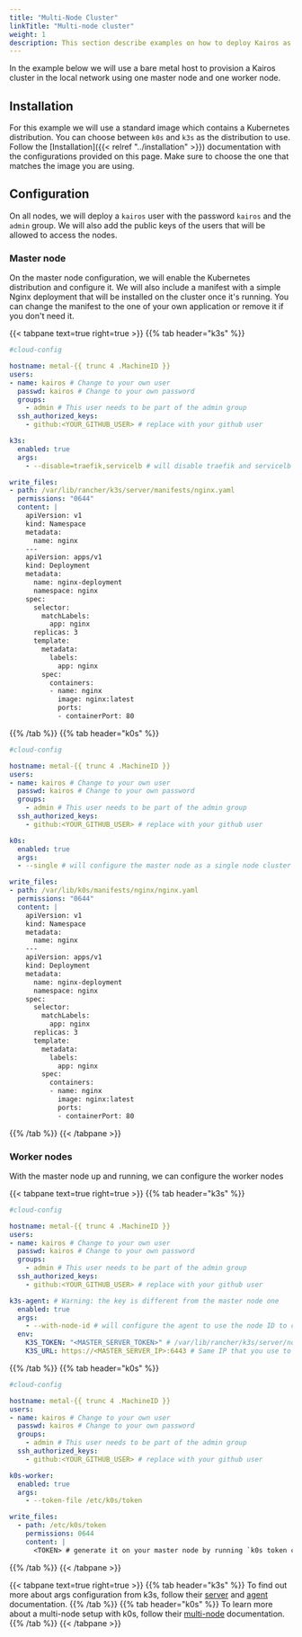 ```yaml
---
title: "Multi-Node Cluster"
linkTitle: "Multi-node cluster"
weight: 1
description: This section describe examples on how to deploy Kairos as a multi-node cluster
---
```


In the example below we will use a bare metal host to provision a Kairos cluster in the local network using one master node and one worker node.

## Installation

For this example we will use a standard image which contains a Kubernetes distribution. You can choose between `k0s` and `k3s` as the distribution to use. Follow the [Installation]({{< relref "../installation" >}}) documentation with the configurations provided on this page. Make sure to choose the one that matches the image you are using.


## Configuration

On all nodes, we will deploy a `kairos` user with the password `kairos` and the `admin` group. We will also add the public keys of the users that will be allowed to access the nodes.

### Master node

On the master node configuration, we will enable the Kubernetes distribution and configure it. We will also include a manifest with a simple Nginx deployment that will be installed on the cluster once it's running. You can change the manifest to the one of your own application or remove it if you don't need it.

{{< tabpane text=true right=true  >}}
{{% tab header="k3s" %}}
```yaml
#cloud-config

hostname: metal-{{ trunc 4 .MachineID }}
users:
- name: kairos # Change to your own user
  passwd: kairos # Change to your own password
  groups:
    - admin # This user needs to be part of the admin group
  ssh_authorized_keys:
    - github:<YOUR_GITHUB_USER> # replace with your github user

k3s:
  enabled: true
  args:
    - --disable=traefik,servicelb # will disable traefik and servicelb

write_files:
- path: /var/lib/rancher/k3s/server/manifests/nginx.yaml
  permissions: "0644"
  content: |
    apiVersion: v1
    kind: Namespace
    metadata:
      name: nginx
    ---
    apiVersion: apps/v1
    kind: Deployment
    metadata:
      name: nginx-deployment
      namespace: nginx
    spec:
      selector:
        matchLabels:
          app: nginx
      replicas: 3
      template:
        metadata:
          labels:
            app: nginx
        spec:
          containers:
          - name: nginx
            image: nginx:latest
            ports:
            - containerPort: 80
```
{{% /tab %}}
{{% tab header="k0s" %}}
```yaml
#cloud-config

hostname: metal-{{ trunc 4 .MachineID }}
users:
- name: kairos # Change to your own user
  passwd: kairos # Change to your own password
  groups:
    - admin # This user needs to be part of the admin group
  ssh_authorized_keys:
    - github:<YOUR_GITHUB_USER> # replace with your github user

k0s:
  enabled: true
  args:
  - --single # will configure the master node as a single node cluster

write_files:
- path: /var/lib/k0s/manifests/nginx/nginx.yaml
  permissions: "0644"
  content: |
    apiVersion: v1
    kind: Namespace
    metadata:
      name: nginx
    ---
    apiVersion: apps/v1
    kind: Deployment
    metadata:
      name: nginx-deployment
      namespace: nginx
    spec:
      selector:
        matchLabels:
          app: nginx
      replicas: 3
      template:
        metadata:
          labels:
            app: nginx
        spec:
          containers:
          - name: nginx
            image: nginx:latest
            ports:
            - containerPort: 80
```
{{% /tab %}}
{{< /tabpane >}}

### Worker nodes

With the master node up and running, we can configure the worker nodes

{{< tabpane text=true right=true  >}}
{{% tab header="k3s" %}}
```yaml
#cloud-config

hostname: metal-{{ trunc 4 .MachineID }}
users:
- name: kairos # Change to your own user
  passwd: kairos # Change to your own password
  groups:
    - admin # This user needs to be part of the admin group
  ssh_authorized_keys:
    - github:<YOUR_GITHUB_USER> # replace with your github user

k3s-agent: # Warning: the key is different from the master node one
  enabled: true
  args:
    - --with-node-id # will configure the agent to use the node ID to communicate with the master node
  env:
    K3S_TOKEN: "<MASTER_SERVER_TOKEN>" # /var/lib/rancher/k3s/server/node-token from the master node
    K3S_URL: https://<MASTER_SERVER_IP>:6443 # Same IP that you use to log into your master node
```
{{% /tab %}}
{{% tab header="k0s" %}}
```yaml
#cloud-config

hostname: metal-{{ trunc 4 .MachineID }}
users:
- name: kairos # Change to your own user
  passwd: kairos # Change to your own password
  groups:
    - admin # This user needs to be part of the admin group
  ssh_authorized_keys:
    - github:<YOUR_GITHUB_USER> # replace with your github user

k0s-worker:
  enabled: true
  args:
    - --token-file /etc/k0s/token

write_files:
  - path: /etc/k0s/token
    permissions: 0644
    content: |
      <TOKEN> # generate it on your master node by running `k0s token create --role=worker`
```
{{% /tab %}}
{{< /tabpane >}}

{{< tabpane text=true right=true  >}}
{{% tab header="k3s" %}}
To find out more about args configuration from k3s, follow their [server](https://docs.k3s.io/cli/server) and [agent](https://docs.k3s.io/cli/agent) documentation.
{{% /tab %}}
{{% tab header="k0s" %}}
To learn more about a multi-node setup with k0s, follow their [multi-node](https://docs.k0sproject.io/stable/k0s-multi-node/) documentation.
{{% /tab %}}
{{< /tabpane >}}
